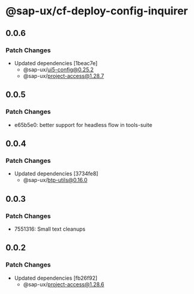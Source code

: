 # @sap-ux/cf-deploy-config-inquirer

## 0.0.6

### Patch Changes

-   Updated dependencies [1beac7e]
    -   @sap-ux/ui5-config@0.25.2
    -   @sap-ux/project-access@1.28.7

## 0.0.5

### Patch Changes

-   e65b5e0: better support for headless flow in tools-suite

## 0.0.4

### Patch Changes

-   Updated dependencies [3734fe8]
    -   @sap-ux/btp-utils@0.16.0

## 0.0.3

### Patch Changes

-   7551316: Small text cleanups

## 0.0.2

### Patch Changes

-   Updated dependencies [fb26f92]
    -   @sap-ux/project-access@1.28.6
